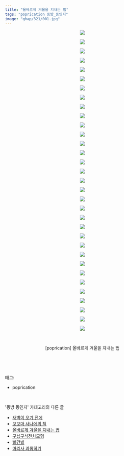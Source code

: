 ```yaml
---
title: "올바르게 겨울을 지내는 법"
tags: "poprication 동방_동인지"
image: "ghap/321/001.jpg"
---
```

<div class="article">
<p style="text-align: center; clear: none; float: none;"><img src="{{ site.nasurl }}/ghap/321/001.jpg"/></p>
<p style="text-align: center; clear: none; float: none;"><img src="{{ site.nasurl }}/ghap/321/002.jpg"/></p>
<p style="text-align: center; clear: none; float: none;"><img src="{{ site.nasurl }}/ghap/321/003.jpg"/></p>
<p style="text-align: center; clear: none; float: none;"><img src="{{ site.nasurl }}/ghap/321/004.jpg"/></p>
<p style="text-align: center; clear: none; float: none;"><img src="{{ site.nasurl }}/ghap/321/005.jpg"/></p>
<p style="text-align: center; clear: none; float: none;"><img src="{{ site.nasurl }}/ghap/321/006.jpg"/></p>
<p style="text-align: center; clear: none; float: none;"><img src="{{ site.nasurl }}/ghap/321/007.jpg"/></p>
<p style="text-align: center; clear: none; float: none;"><img src="{{ site.nasurl }}/ghap/321/008.jpg"/></p>
<p style="text-align: center; clear: none; float: none;"><img src="{{ site.nasurl }}/ghap/321/009.jpg"/></p>
<p style="text-align: center; clear: none; float: none;"><img src="{{ site.nasurl }}/ghap/321/010.jpg"/></p>
<p style="text-align: center; clear: none; float: none;"><img src="{{ site.nasurl }}/ghap/321/011.jpg"/></p>
<p style="text-align: center; clear: none; float: none;"><img src="{{ site.nasurl }}/ghap/321/012.jpg"/></p>
<p style="text-align: center; clear: none; float: none;"><img src="{{ site.nasurl }}/ghap/321/013.jpg"/></p>
<p style="text-align: center; clear: none; float: none;"><img src="{{ site.nasurl }}/ghap/321/014.jpg"/></p>
<p style="text-align: center; clear: none; float: none;"><img src="{{ site.nasurl }}/ghap/321/015.jpg"/></p>
<p style="text-align: center; clear: none; float: none;"><img src="{{ site.nasurl }}/ghap/321/016.jpg"/></p>
<p style="text-align: center; clear: none; float: none;"><img src="{{ site.nasurl }}/ghap/321/017.jpg"/></p>
<p style="text-align: center; clear: none; float: none;"><img src="{{ site.nasurl }}/ghap/321/018.jpg"/></p>
<p style="text-align: center; clear: none; float: none;"><img src="{{ site.nasurl }}/ghap/321/019.jpg"/></p>
<p style="text-align: center; clear: none; float: none;"><img src="{{ site.nasurl }}/ghap/321/020.jpg"/></p>
<p style="text-align: center; clear: none; float: none;"><img src="{{ site.nasurl }}/ghap/321/021.jpg"/></p>
<p style="text-align: center; clear: none; float: none;"><img src="{{ site.nasurl }}/ghap/321/022.jpg"/></p>
<p style="text-align: center; clear: none; float: none;"><img src="{{ site.nasurl }}/ghap/321/023.jpg"/></p>
<p style="text-align: center; clear: none; float: none;"><img src="{{ site.nasurl }}/ghap/321/024.jpg"/></p>
<p style="text-align: center; clear: none; float: none;"><img src="{{ site.nasurl }}/ghap/321/025.jpg"/></p>
<p style="text-align: center; clear: none; float: none;"><img src="{{ site.nasurl }}/ghap/321/026.jpg"/></p>
<p style="text-align: center; clear: none; float: none;"><img src="{{ site.nasurl }}/ghap/321/027.jpg"/></p>
<p style="text-align: center; clear: none; float: none;"><img src="{{ site.nasurl }}/ghap/321/028.jpg"/></p>
<p style="text-align: center; clear: none; float: none;"><img src="{{ site.nasurl }}/ghap/321/029.jpg"/></p>
<p style="text-align: center; clear: none; float: none;"><img src="{{ site.nasurl }}/ghap/321/030.jpg"/></p>
<p style="text-align: center; clear: none; float: none;"><img src="{{ site.nasurl }}/ghap/321/031.jpg"/></p>
<p style="text-align: center; clear: none; float: none;"><img src="{{ site.nasurl }}/ghap/321/032.jpg"/></p>
<p style="text-align: center; clear: none; float: none;"><img src="{{ site.nasurl }}/ghap/321/033.jpg"/></p>
<p style="text-align: center; clear: none; float: none;"><br/></p>
<p style="text-align: center; clear: none; float: none;">[poprication] 올바르게 겨울을 지내는 법</p>
<p><br/></p>
</div><br/>
<div class="tagTrail">
<p>태그: </p>
<ul>
<li>poprication</li>
</ul>
</div><br/>
<div class="another">
<p>'동방 동인지' 카테고리의 다른 글</p>
<ul>
<li><a href="/2016-06-20-ghap_323">새벽이 오기 전에</a></li>
<li><a href="/2016-06-20-ghap_322">꼬꼬마 사나에의 책</a></li>
<li><a href="/2016-06-20-ghap_321">올바르게 겨울을 지내는 법</a></li>
<li><a href="/2016-06-20-ghap_318">구십구식전차모형</a></li>
<li><a href="/2016-06-20-ghap_317">빨간별</a></li>
<li><a href="/2016-06-20-ghap_316">마리사 괴롭히기</a></li>
</ul>
</div><br/>
<div class="cb_module cb_fluid">
<div class="cb_wrt cb_profile">
</div><!-- commentList close -->
</div><br/>
